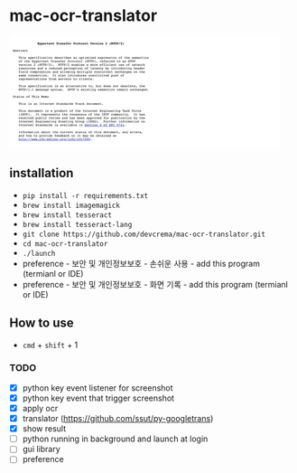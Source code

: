 # mac-ocr-translator

![sample_record](record.gif)

## installation
- `pip install -r requirements.txt`
- `brew install imagemagick`
- `brew install tesseract`
- `brew install tesseract-lang`
- `git clone https://github.com/devcrema/mac-ocr-translator.git`
- `cd mac-ocr-translator`
- `./launch`
- preference - 보안 및 개인정보보호 - 손쉬운 사용 - add this program (termianl or IDE)
- preference - 보안 및 개인정보보호 - 화면 기록 - add this program (termianl or IDE) 

## How to use
- `cmd` + `shift` + 1

### TODO
- [x] python key event listener for screenshot
- [x] python key event that trigger screenshot
- [x] apply ocr
- [x] translator (https://github.com/ssut/py-googletrans)
- [x] show result
- [ ] python running in background and launch at login
- [ ] gui library 
- [ ] preference
